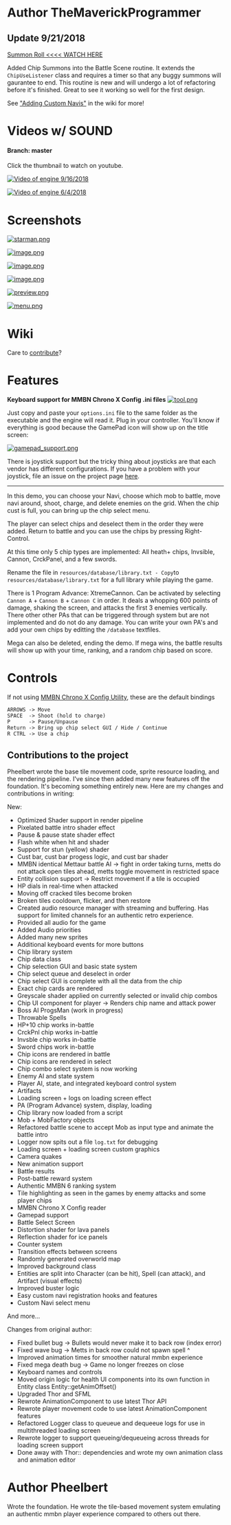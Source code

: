 
# Author TheMaverickProgrammer

## Update 9/21/2018
[Summon Roll <<<< WATCH HERE](https://streamable.com/vwdos)

Added Chip Summons into the Battle Scene routine. It extends the `ChipUseListener` class and requires a timer so that any buggy summons will gaurantee to end. This routine is new and will undergo a lot of refactoring before it's finished. Great to see it working so well for the first design.

See ["Adding Custom Navis"](https://github.com/TheMaverickProgrammer/battlenetwork/wiki/Creating-New-Navis) in the wiki for more!

# Videos w/ SOUND
#### Branch: master
Click the thumbnail to watch on youtube. 

[![Video of engine 9/16/2018](https://img.youtube.com/vi/cdfgE8LqgmE/0.jpg)](https://youtu.be/cdfgE8LqgmE) 

[![Video of engine 6/4/2018](https://img.youtube.com/vi/fCYp4VubD_s/0.jpg)](https://youtu.be/fCYp4VubD_s) 

# Screenshots

[![starman.png](https://s8.postimg.cc/qjbob7h2d/starman.png)](https://postimg.cc/image/3umhbmzoh/)

[![image.png](https://s8.postimg.cc/ah09sio45/canodumbs.png)](https://s8.postimg.cc/ah09sio45/canodumbs.png)

[![image.png](https://s8.postimg.cc/sjtcjqrol/folder.png)](https://s8.postimg.cc/sjtcjqrol/folder.png)

[![image.png](https://s15.postimg.cc/mik119uuj/image.png)](https://postimg.cc/image/6kbbb50mf/)

[![preview.png](https://s15.postimg.cc/6cpgwlocr/preview.png)](https://postimg.cc/image/phsq6d30n/)

[![menu.png](https://s15.postimg.cc/k819ndp6z/Untitled.png)](https://postimg.cc/image/hdy49xn0n/)

# Wiki
Care to [contribute](https://github.com/TheMaverickProgrammer/battlenetwork/wiki)? 

# Features

**Keyboard support for MMBN Chrono X Config .ini files**
[![tool.png](https://s15.postimg.cc/hdqmp92i3/tool.png)](https://postimg.cc/image/wmgk30w6f/)

Just copy and paste your `options.ini` file to the same folder as the executable and the engine will read it. Plug in your controller. You'll know if everything is good because the GamePad icon will show up on the title screen:

[![gamepad_support.png](https://s15.postimg.cc/nmm2cu7ij/gamepad_support.png)](https://postimg.cc/image/ib75s4lfr/)

There is joystick support but the tricky thing about joysticks are that each vendor has different configurations. If you have a problem with your joystick, file an issue on the project page [here](https://github.com/TheMaverickProgrammer/battlenetwork/issues). 

--------

In this demo, you can choose your Navi, choose which mob to battle, move navi around, shoot, charge, and delete enemies on the grid. When the chip cust is full, you can bring up the chip select menu. 

The player can select chips and deselect them in the order they were added.  Return to battle and you can use the chips by pressing Right-Control. 

At this time only 5 chip types are implemented: All heath+ chips, Invsible, Cannon, CrckPanel, and a few swords.

Rename the file in `resources/database/library.txt - Copy`to `resources/database/library.txt` for a full library while playing the game.

There is 1 Program Advance: XtremeCannon. Can be activated by selecting `Cannon A` + `Cannon B` + `Cannon C` in order. It deals a whopping 600 points of damage, shaking the screen, and attacks the first 3 enemies vertically.
There other other PAs that can be triggered through system but are not implemented and do not do any damage. 
You can write your own PA's and add your own chips by editting the `/database` textfiles.

Mega can also be deleted, ending the demo. If mega wins, the battle results will show up with your time, ranking, and a random chip based on score.

# Controls
If not using [MMBN Chrono X Config Utility](http://www.mmbnchronox.com/download.php), these are the default bindings

```
ARROWS -> Move
SPACE  -> Shoot (hold to charge)
P      -> Pause/Unpause 
Return -> Bring up chip select GUI / Hide / Continue
R CTRL -> Use a chip
```

## Contributions to the project
Pheelbert wrote the base tile movement code, sprite resource loading, and the rendering pipeline. I've since then added many new features off the foundation. It's becoming something entirely new. 
Here are my changes and contributions in writing:

New: 
* Optimized Shader support in render pipeline
* Pixelated battle intro shader effect
* Pause & pause state shader effect
* Flash white when hit and shader
* Support for stun (yellow) shader
* Cust bar, cust bar progess logic, and cust bar shader
* MMBN identical Mettaur battle AI -> fight in order taking turns, metts do not attack open tiles ahead, metts toggle movement in restricted space
* Entity collision support -> Restrict movement if a tile is occupied
* HP dials in real-time when attacked
* Moving off cracked tiles become broken
* Broken tiles cooldown, flicker, and then restore
* Created audio resource manager with streaming and buffering. Has support for limited channels for an authentic retro experience.
* Provided all audio for the game
* Added Audio priorities 
* Added many new sprites
* Additional keyboard events for more buttons
* Chip library system
* Chip data class
* Chip selection GUI and basic state system 
* Chip select queue and deselect in order 
* Chip select GUI is complete with all the data from the chip
* Exact chip cards are rendered
* Greyscale shader applied on currently selected or invalid chip combos
* Chip UI component for player -> Renders chip name and attack power
* Boss AI ProgsMan (work in progress)
* Throwable Spells
* HP+10 chip works in-battle
* CrckPnl chip works in-battle
* Invsble chip works in-battle
* Sword chips work in-battle 
* Chip icons are rendered in battle
* Chip icons are rendered in select
* Chip combo select system is now working
* Enemy AI and state system
* Player AI, state, and integrated keyboard control system
* Artifacts
* Loading screen + logs on loading screen effect
* PA (Program Advance) system, display, loading
* Chip library now loaded from a script
* Mob + MobFactory objects
* Refactored battle scene to accept Mob as input type and animate the battle intro
* Logger now spits out a file `log.txt` for debugging
* Loading screen + loading screen custom graphics
* Camera quakes
* New animation support
* Battle results 
* Post-battle reward system
* Authentic MMBN 6 ranking system 
* Tile highlighting as seen in the games by enemy attacks and some player chips
* MMBN Chrono X Config reader
* Gamepad support
* Battle Select Screen
* Distortion shader for lava panels 
* Reflection shader for ice panels
* Counter system
* Transition effects between screens
* Randomly generated overworld map
* Improved background class
* Entities are split into Character (can be hit), Spell (can attack), and Artifact (visual effects)
* Improved buster logic
* Easy custom navi registration hooks and features
* Custom Navi select menu

And more...

Changes from original author:

* Fixed bullet bug -> Bullets would never make it to back row (index error)
* Fixed wave bug -> Metts in back row could not spawn spell ^
* Improved animation times for smoother natural mmbn experience
* Fixed mega death bug -> Game no longer freezes on close
* Keyboard names and controls
* Moved origin logic for health UI components into its own function in Entity class Entity::getAnimOffset()
* Upgraded Thor and SFML
* Rewrote AnimationComponent to use latest Thor API
* Rewrote player movement code to use latest AnimationComponent features
* Refactored Logger class to queueue and dequeeue logs for use in multithreaded loading screen
* Rewrote logger to support queueing/dequeueing across threads for loading screen support
* Done away with Thor:: dependencies and wrote my own animation class and animation editor

# Author Pheelbert
Wrote the foundation. He wrote the tile-based movement system emulating an authentic mmbn player experience compared to others out there.
